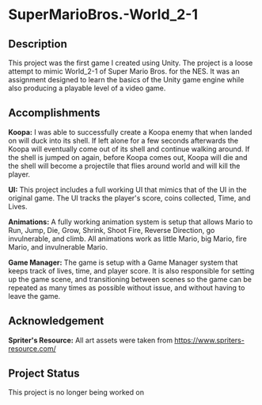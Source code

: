 # SuperMarioBros.-World_2-1

## Description
This project was the first game I created using Unity. The project is a loose attempt to mimic World_2-1 of Super Mario Bros. for the NES. It was an assignment designed to learn the basics of the Unity game engine while also producing a playable level of a video game.

## Accomplishments
**Koopa:** I was able to successfully create a Koopa enemy that when landed on will duck into its shell. If left alone for a few seconds afterwards the Koopa will eventually come out of its shell and continue walking around. If the shell is jumped on again, before Koopa comes out, Koopa will die and the shell will become a projectile that flies around world and will kill the player.

**UI:** This project includes a full working UI that mimics that of the UI in the original game. The UI tracks the player's score, coins collected, Time, and Lives.

**Animations:** A fully working animation system is setup that allows Mario to Run, Jump, Die, Grow, Shrink, Shoot Fire, Reverse Direction, go invulnerable, and climb. All animations work as little Mario, big Mario, fire Mario, and invulnerable Mario.

**Game Manager:** The game is setup with a Game Manager system that keeps track of lives, time, and player score. It is also responsible for setting up the game scene, and transitioning between scenes so the game can be repeated as many times as possible without issue, and without having to leave the game.

## Acknowledgement
**Spriter's Resource:** All art assets were taken from https://www.spriters-resource.com/

## Project Status
This project is no longer being worked on
